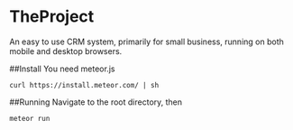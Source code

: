 # TheProject
An easy to use CRM system, primarily for small business, running on both mobile and desktop browsers.

##Install
You need meteor.js

```
curl https://install.meteor.com/ | sh
```

##Running
Navigate to the root directory, then

```
meteor run
```

